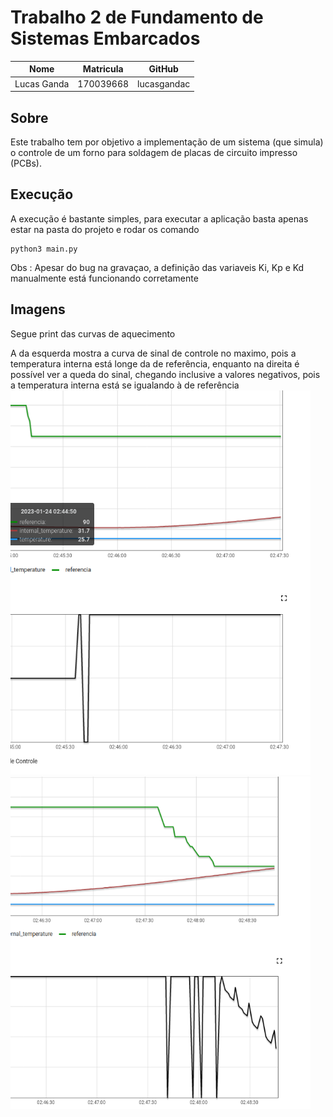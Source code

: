 # Trabalho 2 de Fundamento de Sistemas Embarcados


**Nome** | **Matricula** | **GitHub** 
---------|:-------------:|:----------:
| Lucas Ganda | 170039668 | lucasgandac

## Sobre

Este trabalho tem por objetivo a implementação de um sistema (que simula) o controle de um forno para soldagem de placas de circuito impresso (PCBs).

## Execução

A execução é bastante simples, para executar a aplicação basta apenas estar na pasta do projeto e rodar os comando

```
python3 main.py
```

Obs : Apesar do bug na gravaçao, a definição das variaveis Ki, Kp e Kd manualmente está funcionando corretamente


## Imagens

Segue print das curvas de aquecimento

A da esquerda mostra a curva de sinal de controle no maximo, pois a temperatura interna está longe da de referência, enquanto na direita é possível ver a queda do sinal, chegando inclusive a valores negativos, pois a temperatura interna está se igualando à de referência
<img src="https://github.com/lucasgandac/Trabalho-2-FSE/blob/main/images/forno-init.png" alt="drawing" width="480"/>
<img src="https://github.com/lucasgandac/Trabalho-2-FSE/blob/main/images/forno.png" alt="drawing" width="480"/>
